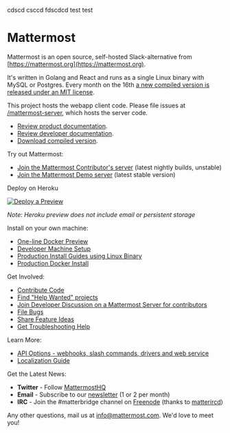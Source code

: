 
cdscd
csccd
fdscdcd
test
test
# Mattermost

Mattermost is an open source, self-hosted Slack-alternative from [https://mattermost.org](https://mattermost.org).

It's written in Golang and React and runs as a single Linux binary with MySQL or Postgres. Every month on the 16th [a new compiled version is released under an MIT license](https://www.mattermost.org/download/).

This project hosts the webapp client code. Please file issues at [/mattermost-server](https://github.com/mattermost/mattermost-server), which hosts the server code.

- [Review product documentation](http://docs.mattermost.com/).
- [Review developer documentation](https://developers.mattermost.com/).
- [Download compiled version](https://mattermost.org/download).

Try out Mattermost: 

- [Join the Mattermost Contributor's server](https://pre-release.mattermost.com/) (latest nightly builds, unstable)
- [Join the Mattermost Demo server](https://demo.mattermost.com) (latest stable version)

Deploy on Heroku 

[![Deploy a Preview](https://www.herokucdn.com/deploy/button.svg)](https://heroku.com/deploy?template=https://github.com/mattermost/mattermost-heroku)

_Note: Heroku preview does not include email or persistent storage_

Install on your own machine: 

- [One-line Docker Preview](http://docs.mattermost.com/install/docker-local-machine.html#one-line-docker-install) 
- [Developer Machine Setup](https://docs.mattermost.com/developer/dev-setup.html)
- [Production Install Guides using Linux Binary](http://www.mattermost.org/installation/)
- [Production Docker Install](https://docs.mattermost.com/install/prod-docker.html) 

Get Involved:

- [Contribute Code](http://docs.mattermost.com/developer/contribution-guide.html)
- [Find "Help Wanted" projects](https://mattermost.atlassian.net/issues/?filter=10101)
- [Join Developer Discussion on a Mattermost Server for contributors](https://pre-release.mattermost.com/signup_user_complete/?id=f1924a8db44ff3bb41c96424cdc20676)
- [File Bugs](http://www.mattermost.org/filing-issues/)
- [Share Feature Ideas](http://www.mattermost.org/feature-requests/)
- [Get Troubleshooting Help](https://forum.mattermost.org/t/how-to-use-the-troubleshooting-forum/150)

Learn More:

- [API Options - webhooks, slash commands, drivers and web service](http://docs.mattermost.com/developer/api.html)
- [Localization Guide](http://docs.mattermost.com/developer/localization.html#translation-process)

Get the Latest News:

- **Twitter** - Follow [MattermostHQ](https://twitter.com/mattermosthq)
- **Email** - Subscribe to our [newsletter](http://mattermost.us11.list-manage.com/subscribe?u=6cdba22349ae374e188e7ab8e&id=2add1c8034) (1 or 2 per month)
- **IRC** - Join the #matterbridge channel on [Freenode](https://freenode.net/) (thanks to [matterircd](https://github.com/42wim/matterircd))

Any other questions, mail us at info@mattermost.com. We'd love to meet you!
